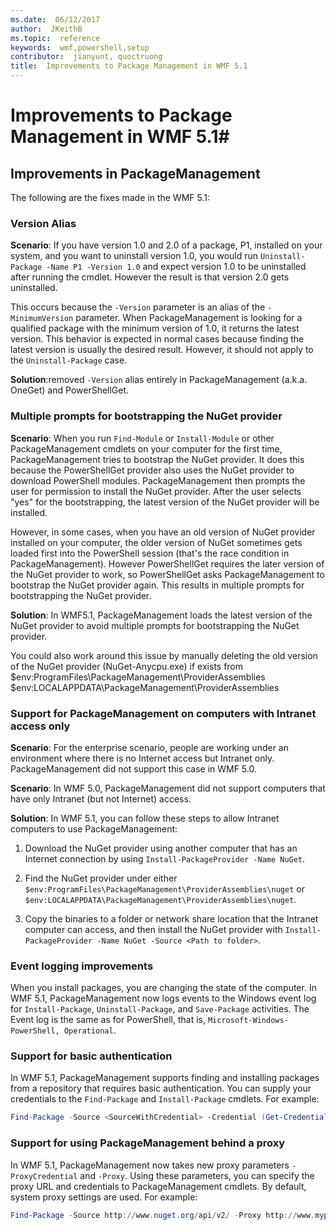 ```yaml
---
ms.date:  06/12/2017
author:  JKeithB
ms.topic:  reference
keywords:  wmf,powershell,setup
contributor:  jianyunt, quoctruong
title:  Improvements to Package Management in WMF 5.1
---
```


# Improvements to Package Management in WMF 5.1#

## Improvements in PackageManagement ##
The following are the fixes made in the WMF 5.1:

### Version Alias

**Scenario**: If you have version 1.0 and 2.0 of a package, P1, installed on your system, and you want to uninstall version 1.0, you would run `Uninstall-Package -Name P1 -Version 1.0` and expect version 1.0 to be uninstalled after running the cmdlet. However the result is that version 2.0 gets uninstalled.

This occurs because the `-Version` parameter is an alias of the `-MinimumVersion` parameter. When PackageManagement is looking for a qualified package with the minimum version of 1.0, it returns the latest version. This behavior is expected in normal cases because finding the latest version is usually the desired result. However, it should not apply to the `Uninstall-Package` case.

**Solution**:removed `-Version` alias entirely in PackageManagement (a.k.a. OneGet) and PowerShellGet.

### Multiple prompts for bootstrapping the NuGet provider

**Scenario**: When you run `Find-Module` or `Install-Module` or other PackageManagement cmdlets on your computer for the first time, PackageManagement tries to bootstrap the NuGet provider. It does this because the PowerShellGet provider also uses the NuGet provider to download PowerShell modules. PackageManagement then prompts the user for permission to install the NuGet provider. After the user selects "yes" for the bootstrapping, the latest version of the NuGet provider will be installed.

However, in some cases, when you have an old version of NuGet provider installed on your computer, the older version of NuGet sometimes gets loaded first into the PowerShell session (that's the race condition in PackageManagement). However PowerShellGet requires the later version of the NuGet provider to work, so PowerShellGet asks PackageManagement to bootstrap the NuGet provider again. This results in multiple prompts for bootstrapping the NuGet provider.

**Solution**: In WMF5.1, PackageManagement loads the latest version of the NuGet provider to avoid multiple prompts for bootstrapping the NuGet provider.

You could also work around this issue by manually deleting the old version of the NuGet provider (NuGet-Anycpu.exe) if exists from $env:ProgramFiles\PackageManagement\ProviderAssemblies
$env:LOCALAPPDATA\PackageManagement\ProviderAssemblies


### Support for PackageManagement on computers with Intranet access only

**Scenario**: For the enterprise scenario, people are working under an environment where there is no Internet access but Intranet only. PackageManagement did not support this case in WMF 5.0.

**Scenario**: In WMF 5.0, PackageManagement did not support computers that have only Intranet (but not Internet) access.

**Solution**: In WMF 5.1, you can follow these steps to allow Intranet computers to use PackageManagement:

1. Download the NuGet provider using another computer that has an Internet connection by using `Install-PackageProvider -Name NuGet`.

2. Find the NuGet provider under either `$env:ProgramFiles\PackageManagement\ProviderAssemblies\nuget`  or  `$env:LOCALAPPDATA\PackageManagement\ProviderAssemblies\nuget`.

3. Copy the binaries to a folder or network share location that the Intranet computer can access, and then install the NuGet provider with `Install-PackageProvider -Name NuGet -Source <Path to folder>`.


### Event logging improvements

When you install packages, you are changing the state of the computer. In WMF 5.1, PackageManagement now logs events to the Windows event log for `Install-Package`, `Uninstall-Package`, and `Save-Package` activities. The Event log  is the same as for PowerShell, that is, `Microsoft-Windows-PowerShell, Operational`.

### Support for basic authentication

In WMF 5.1, PackageManagement supports finding and installing packages from a repository that requires basic authentication. You can supply your credentials to the `Find-Package` and `Install-Package` cmdlets. For example:

``` PowerShell
Find-Package -Source <SourceWithCredential> -Credential (Get-Credential)
```
### Support for using PackageManagement behind a proxy

In WMF 5.1, PackageManagement now takes new proxy parameters `-ProxyCredential` and `-Proxy`. Using these parameters, you can specify the proxy URL and credentials to PackageManagement cmdlets. By default, system proxy settings are used. For example:

``` PowerShell
Find-Package -Source http://www.nuget.org/api/v2/ -Proxy http://www.myproxyserver.com -ProxyCredential (Get-Credential)
```